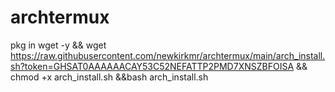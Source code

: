# archtermux
pkg in wget -y && wget https://raw.githubusercontent.com/newkirkmr/archtermux/main/arch_install.sh?token=GHSAT0AAAAAACAY53C52NEFATTP2PMD7XNSZBFOISA && chmod +x arch_install.sh &&bash arch_install.sh 
